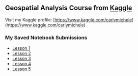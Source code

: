 ## Geospatial Analysis Course from [Kaggle](https://www.kaggle.com/learn/geospatial-analysis)

Visit my Kaggle profile: [https://www.kaggle.com/carlymichele](https://www.kaggle.com/carlymichele)

### My Saved Notebook Submissions
 - [Lesson 1](https://github.com/prototyyype/kaggle-practice/blob/main/geospatial-analysis/exercise-your-first-map.ipynb)
 - [Lesson 2]()
 - [Lesson 3]()
 - [Lesson 4]()
 - [Lesson 5]()
